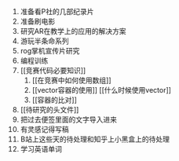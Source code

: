 1. 准备看P社的几部纪录片
2. 准备刷电影
3. 研究AR在教学上的应用的解决方案
4. 游玩半条命系列
5. rog掌机宣传片研究
6. 编程训练
7. [[竞赛代码必要知识]]
	1. [[在竞赛中如何使用数组]]
	2. [[vector容器的使用]]
		[[什么时候使用vector]]
	3. [[容器的比对]]
8. [[待研究的头文件]]
9. 把过去便签里面的文字导入进来
10. 有灵感记得写稿
11. B站上这些天的待处理和知乎上小黑盒上的待处理
12. 学习英语单词